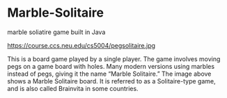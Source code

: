 # Marble-Solitaire
marble soliatire game built in Java

https://course.ccs.neu.edu/cs5004/pegsolitaire.jpg

This is a board game played by a single player. The game involves moving pegs on a game board with holes. Many modern versions using marbles instead of pegs, giving it the name “Marble Solitaire.” The image above shows a Marble Solitaire board. It is referred to as a Solitaire-type game, and is also called Brainvita in some countries.
